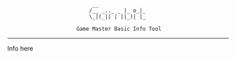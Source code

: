                                __                
                              /__ _.._ _ |_ o_|_ 
                              \_|(_|| | ||_)| |_

                          Game Master Basic Info Tool
---

Info here
